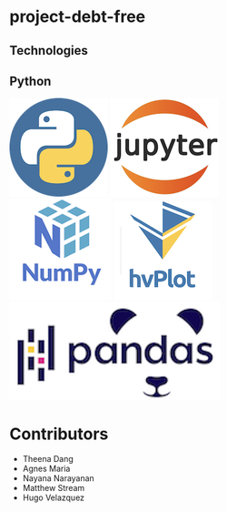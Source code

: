 # project-debt-free

## Technologies

## Python 
![Python Logo](python.png) ![JupyterLab Logo](jupyterlab.png) ![Numpy Logo](Numpy.png) ![HV Plot Logo](hvplot.png) ![Pandas Logo](Pandas.png)

# Contributors

- Theena Dang
- Agnes Maria
- Nayana Narayanan
- Matthew Stream
- Hugo Velazquez 
